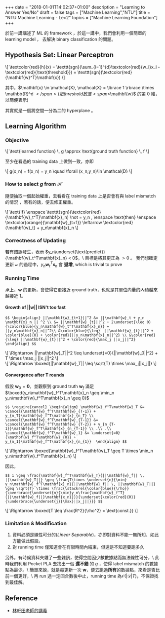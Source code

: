 +++
date = "2018-01-01T14:02:37+01:00"
description = "Learning to Answer Yes/No"
draft = false
tags = ["Machine Learning","NTU"]
title =  "NTU Machine Learning - Lec2"
topics = ["Machine Learning Foundation"]
+++

於前一講講述了 ML 的 framework ，於這一講中，我們會利用一個簡單的 learning model ， 去解決 binary classification 的問題。

<!--more-->


## Hypothesis Set: Linear Perceptron

<div>
\[
\textcolor{red}{h}(x) = \texttt{sgn}(\sum_{i=1}^{d}\textcolor{red}{w_i}x_i - \textcolor{red}{\text{threshold}}) = \texttt{sgn}(\textcolor{red}{\mathbf{w}^T}\mathbf{x})
\]
</div>

其中，<span>$\mathbf{x} \in \mathcal{X}, \mathcal{X} = \lbrace 1 \rbrace \times \mathbb{R}^d $</span> (把 threshold 放進 <span>$\mathbf{w}$</span> 的第 0 維，以簡便表示)

其實就是一個將空間一分為二的 hyperplane 。

## Learning Algorithm

### Objective

<div>
\[
  \text{learned function} \, g \approx \text{ground truth function} \, f
\]
</div>

至少在看過的 training data 上做到一致，亦即

<div>
\[
g(x_n) = f(x_n) = y_n \quad \forall (x_n,y_n)\in \mathcal{D} 
\]
</div>

### How to select <span>$g$</span> from <span>$\mathcal{H}$</span>

隨便抽取一個起始權重，去看看在 training data 上是否會有與 label mismatch 的情況
，若有的話，便去修正權重。

<div>
\[
 \text{If} \enspace \texttt{sgn}(\textcolor{red}{\mathbf{w}_t^T}\mathbf{x}_n) \not = y_n ,
 \enspace \text{then} \enspace \textcolor{orange}{\mathbf{w}_{t+1}} \leftarrow
 \textcolor{red}{\mathbf{w}_t} + y_n\mathbf{x}_n
\]
</div>

### Correctness of Updating
若有錯誤發生，表示 <span>$y_n\underset{\text{predict}}{\mathbf{w}_t^T\mathbf{x}_n} < 0$</span>，\\
目標是將其更正為 <span>$> 0$</span> 。 我們想確定更新 <span>$\mathcal{w}$</span> 的過程中，<span>$y_n\mathbf{w}_t^T\mathbf{x}_n$</span> 會 **遞增**, which is trivial to prove


### Running Time
承上，<span>$\mathbf{w}$</span> 的更新，會使得它更接近 ground truth，也就是其單位向量的內積越來越接近 <span>$1$</span>。

#### Growth of <span>$||\mathbf{w}||$</span> ISN't too fast

``$$
\begin{align}
||\mathbf{w}_{t+1}||^2 &= ||\mathbf{w}_t + y_n \mathbf{x}_n || ^2 \\
&= ||\mathbf{w}_{t}||^2 + 2\underset{\leq 0}{\color{blue}{y_n\mathbf{w}_t^T\mathbf{x}_n}} + ||y_n\mathbf{x}_n||^2\\
&\color{blue}{\leq}  ||\mathbf{w}_{t}||^2 + \color{blue}{0} + \color{red}{||y_n\mathbf{x}_n||^2} \\
&\color{red}{\leq} ||\mathbf{w}_{t}||^2 + \color{red}{\max_j ||x_j||^2}
\end{align}
$$``

<div>
\[
\Rightarrow ||\mathbf{w}_T||^2 \leq \underset{=0}{||\mathbf{w}_0||^2} + T \times \max_j
||x_j||^2
\]
</div>

<div>
\[
\Rightarrow \boxed{||\mathbf{w}_T|| \leq \sqrt{T} \times \max_j||x_j||}
\]
</div>

#### Convergence after T rounds
假設 <span>$\mathbf{w}_0 = \mathbf{0}$</span>，並觀察到 ground truth
<span>$\mathbf{w}_f$</span> 滿足 <span>$\boxed{y_n\mathbf{w}_f^T\mathbf{x}_n \geq \min_n y_n\mathbf{w}_f^T\mathbf{x}_n \geq 0}$</span>

``$$
\require{cancel}
\begin{align}
\mathbf{w}_f^T\mathbf{w}_T &= \cancel{\mathbf{w}_f^T\mathbf{w}_{T-1}} + y_{n_T}\mathbf{w}_f^T\mathbf{x}_{n_T} \\
\cancel{\mathbf{w}_f^T\mathbf{w}_{T-1}} &= \cancel{\mathbf{w}_f^T\mathbf{w}_{T-2}} + y_{n_{T-1}}\mathbf{w}_f^T\mathbf{x}_{n_{T-1}} \\
.\\
.\\
\cancel{\mathbf{w}_f^T\mathbf{w}_1} &= \underset{=0}{\mathbf{w}_f^T\mathbf{w}_{0}} + y_{n_1}\mathbf{w}_f^T\mathbf{x}_{n_{1}} 
\end{align}
$$``

<div>
\[
\Rightarrow \boxed{\mathbf{w}_f^T\mathbf{w}_T  \geq T \times \min_n y_n\mathbf{w}_f^T\mathbf{x}_n}
\]
</div>

因此，

``$$
1 \geq \frac{\mathbf{w}_f^T\mathbf{w}_T}{||\mathbf{w}_f|| \, ||\mathbf{w}_T||}
\geq \frac{T\times \underset{n}{\min} y_n\mathbf{w}_f^T\mathbf{x}_n}{||\mathbf{w}_f|| \, ||\mathbf{w}_T||} \geq \sqrt{T} \times \frac{\stackrel{\color{blue}{\rho}}{\overbrace{\underset{n}{\min}y_n\frac{\mathbf{w}_f^T}{||\mathbf{w}_f||}\mathbf{x_n}}}}{\underset{\color{red}{R}}{\underbrace{\underset{j}{\max}||x_j||}}}
$$``


<div>
\[
\Rightarrow \boxed{T \leq \frac{R^2}{\rho^2} = \text{const.}}
\]
</div>



<!--T &\leq \frac{\mathbf{w}_f^T\mathbf{w}_T}{\underset{n}{\min} y_n\mathbf{w}_f^T\mathbf{x}_n} \times \frac{||\mathbf{w}_f|| \, ||\mathbf{w}_T||}{||\mathbf{w}_f||\,||\mathbf{w}_T||}\\-->
<!--& \leq 1 \times \frac{}{}-->

### Limitation & Modification
1. 資料必須是線性可分的(*Linear Separable*)，亦即對資料不能一無所知，如此方能做此假設。
2. 對 running time 僅知道會在有限時間內結束，但還是不知道要跑多久

另外，有時候資料夾雜了一些雜訊，使得空間因少數數據點而無法線性可分，\\
此時我們利用 Pocket PLA 去找出一個 **還不錯** 的 <span>$g$</span> ，使得 label mismatch 的數據點為最少。\\
簡單來說，就是每更新一次 <span>$\mathbf{w}$</span>，便去跑過**所有**的數據點，來看是否比前一個更好，\\
再 run 過一定回合數後中止，running time 為<span>$\mathcal{O}(|\mathcal{D}|T)$</span>，不保證找到最佳解。


## Reference

* [林軒田老師的講義](https://www.csie.ntu.edu.tw/~htlin/course/ml15fall/doc/02_handout.pdf)
